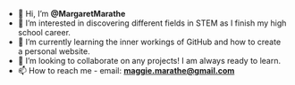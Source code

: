 - 👋 Hi, I’m **@MargaretMarathe**
- 👀 I’m interested in discovering different fields in STEM as I finish my high school career.
- 🌱 I’m currently learning the inner workings of GitHub and how to create a personal website.
- 💞️ I’m looking to collaborate on any projects! I am always ready to learn.
- 📫 How to reach me - email: **maggie.marathe@gmail.com**

<!---
MargaretMarathe/MargaretMarathe is a ✨ special ✨ repository because its `README.md` (this file) appears on your GitHub profile.
You can click the Preview link to take a look at your changes.
--->
